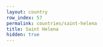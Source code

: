 ```yaml
---
layout: country
row_index: 57
permalink: countries/saint-helena
title: Saint Helena
hidden: true
---
```

